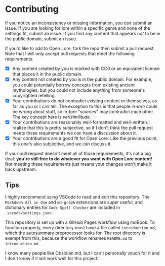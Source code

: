 # Contributing

If you notice an inconsistency or missing information, you can submit an issue. If you are looking for lore within a specific genre and none of the settings fit, submit an issue. If you find any content that appears *not* to be in the public domain, submit an issue.

If you'd like to add to Open Lore, fork the repo then submit a pull request. Note that I will only accept pull requests that meet the following requirements:

 - [x] Any content created by you is marked with CC0 or an equivalent license that places it in the public domain.
 - [x] Any content not created by you is in the public domain. For example, you could potentially borrow concepts from existing ancient mythologies, but you could not include anything from someone's copyrighted retelling.
 - [x] Your contributions do not contradict existing content or themselves, as far as you or I can tell. The exception to this is that people *in-lore* could be wrong about stuff, so in-lore "sources" may contradict each other. The key concept here is *verisimilitude*.
 - [x] Your contributions are reasonably well-formatted and well-written. I realize that this is pretty subjective, so if I don't think the pull request meets these requirements we can have a discussion about it.
 - [x] Your contributions are a good fit for Open Lore. Like the previous point, this one's also subjective, and we can discuss it.

If your pull request doesn't meet all of those requirements, it's not a big deal: **you're still free to do whatever you want with Open Lore content!** Not meeting these requirements just means your changes won't make it back upstream.

## Tips

I highly recommend using VSCode to read and edit this repository. The `Markdown All in One` and `md-graph` extensions are super useful, and dictionary entries for `Code Spell Checker` are included in `.vscode/settings.json`.

This repository is set up with a GitHub Pages workflow using mdBook. To function properly, every directory must have a file called `introduction.md`, which the autosummary preprocessor looks for. The root directory is exempt from this, because the workflow renames `README.md` to `introduction.md`.

I know many people like Obsidian.md, but I can't personally vouch for it and I don't know if it will work well for this project.
